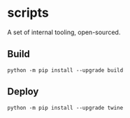 # scripts
A set of internal tooling, open-sourced.

## Build

```console
python -m pip install --upgrade build
```

## Deploy

```console
python -m pip install --upgrade twine
```